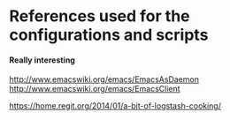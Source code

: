 # References used for the configurations and scripts



#### Really interesting
http://www.emacswiki.org/emacs/EmacsAsDaemon
http://www.emacswiki.org/emacs/EmacsClient

https://home.regit.org/2014/01/a-bit-of-logstash-cooking/